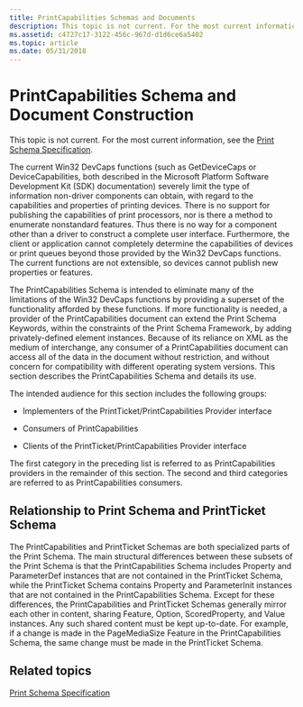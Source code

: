 ```yaml
---
title: PrintCapabilities Schemas and Documents
description: This topic is not current. For the most current information, see the Print Schema Specification.
ms.assetid: c4727c17-3122-456c-967d-d1d6ce6a5402
ms.topic: article
ms.date: 05/31/2018
---
```


# PrintCapabilities Schema and Document Construction

This topic is not current. For the most current information, see the [Print Schema Specification](https://www.microsoft.com/whdc/xps/printschema.mspx).

The current Win32 DevCaps functions (such as GetDeviceCaps or DeviceCapabilities, both described in the Microsoft Platform Software Development Kit (SDK) documentation) severely limit the type of information non-driver components can obtain, with regard to the capabilities and properties of printing devices. There is no support for publishing the capabilities of print processors, nor is there a method to enumerate nonstandard features. Thus there is no way for a component other than a driver to construct a complete user interface. Furthermore, the client or application cannot completely determine the capabilities of devices or print queues beyond those provided by the Win32 DevCaps functions. The current functions are not extensible, so devices cannot publish new properties or features.

The PrintCapabilities Schema is intended to eliminate many of the limitations of the Win32 DevCaps functions by providing a superset of the functionality afforded by these functions. If more functionality is needed, a provider of the PrintCapabilities document can extend the Print Schema Keywords, within the constraints of the Print Schema Framework, by adding privately-defined element instances. Because of its reliance on XML as the medium of interchange, any consumer of a PrintCapabilities document can access all of the data in the document without restriction, and without concern for compatibility with different operating system versions. This section describes the PrintCapabilities Schema and details its use.

The intended audience for this section includes the following groups:

-   Implementers of the PrintTicket/PrintCapabilities Provider interface

-   Consumers of PrintCapabilities

-   Clients of the PrintTicket/PrintCapabilities Provider interface

The first category in the preceding list is referred to as PrintCapabilities providers in the remainder of this section. The second and third categories are referred to as PrintCapabilities consumers.

## Relationship to Print Schema and PrintTicket Schema

The PrintCapabilities and PrintTicket Schemas are both specialized parts of the Print Schema. The main structural differences between these subsets of the Print Schema is that the PrintCapabilities Schema includes Property and ParameterDef instances that are not contained in the PrintTicket Schema, while the PrintTicket Schema contains Property and ParameterInit instances that are not contained in the PrintCapabilities Schema. Except for these differences, the PrintCapabilities and PrintTicket Schemas generally mirror each other in content, sharing Feature, Option, ScoredProperty, and Value instances. Any such shared content must be kept up-to-date. For example, if a change is made in the PageMediaSize Feature in the PrintCapabilities Schema, the same change must be made in the PrintTicket Schema.

## Related topics

<dl> <dt>

[Print Schema Specification](https://www.microsoft.com/whdc/xps/printschema.mspx)
</dt> </dl>

 

 



